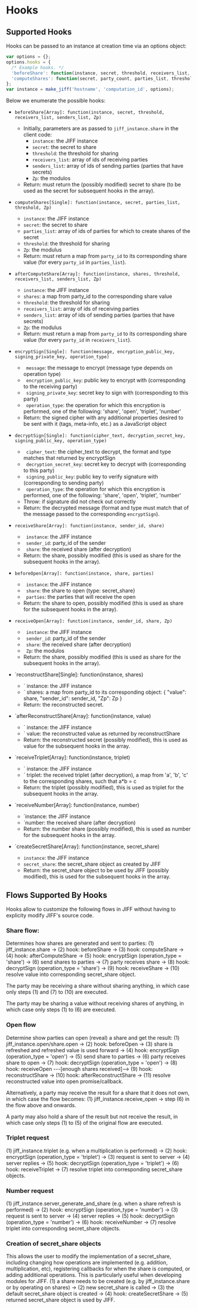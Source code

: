 # Hooks

## Supported Hooks

Hooks can be passed to an instance at creation time via an options object:
```javascript
var options = {};
options.hooks = {
  /* Example hooks. */
  'beforeShare': function(instance, secret, threshold, receivers_list, senders_list, Zp) { /* Some code. */ return modified_secret; },
  'computeShares': function(secret, party_count, parties_list, threshold, Zp) { /* Some code. */ return shares_map; }
};
var instance = make_jiff('hostname', 'computation_id', options);
```

Below we enumerate the possible hooks:

* `beforeShare[Array]: function(instance, secret, threshold, receivers_list, senders_list, Zp)`
  * Initially, parameters are as passed to `jiff_instance.share` in the client code:
    * `instance`: the JIFF instance
    * `secret`: the secret to share
    * `threshold`: the threshold for sharing
    * `receivers_list`: array of ids of receiving parties
    * `senders_list`: array of ids of sending parties (parties that have secrets)
    * `Zp`: the modulos
  * Return: must return the (possibly modified) secret to share (to be used as the secret for subsequent hooks in the array).
* `computeShares[Single]: function(instance, secret, parties_list, threshold, Zp)`
    * `instance`: the JIFF instance
    * `secret`: the secret to share
    * `parties_list`: array of ids of parties for which to create shares of the secret
    * `threshold`: the threshold for sharing
    * `Zp`: the modulus
  * Return: must return a map from `party_id` to its corresponding share value (for every `party_id` in `parties_list`).
* `afterComputeShare[Array]: function(instance, shares, threshold, receivers_list, senders_list, Zp)`
    * `instance`: the JIFF instance
    * `shares`: a map from party_id to the corresponding share value
    * `threshold`: the threshold for sharing
    * `receivers_list`: array of ids of receiving parties
    * `senders_list`: array of ids of sending parties (parties that have secrets)
    * `Zp`: the modulus
  * Return: must return a map from `party_id` to its corresponding share value (for every `party_id` in `receivers_list`).
* `encryptSign[Single]: function(message, encryption_public_key, signing_private_key, operation_type)`
    * ` message`: the message to encrypt (message type depends on operation type)
    * ` encryption_public_key`: public key to encrypt with (corresponding to the receiving party)
    * ` signing_private_key`: secret key to sign with (corresponding to this party)
    * ` operation_type`: the operation for which this encryption is performed, one of the following: 'share', 'open', 'triplet', 'number'
  * Return: the signed cipher with any additional properties desired to be sent with it (tags, meta-info, etc.) as a JavaScript object
* `decryptSign[Single]: function(cipher_text, decryption_secret_key, signing_public_key, operation_type)`
    * ` cipher_text`: the cipher_text to decrypt, the format and type matches that returned by encryptSign
    * ` decryption_secret_key`: secret key to decrypt with (corresponding to this party)
    * ` signing_public_key`: public key to verify signature with (corresponding to sending party)
    * ` operation_type`: the operation for which this encryption is performed, one of the following: 'share', 'open', 'triplet', 'number'
  * Throw: if signature did not check out correctly
  * Return: the decrypted message (format and type must match that of the message passed to the corresponding `encryptSign`).
* `receiveShare[Array]: function(instance, sender_id, share)`
    * ` instance`: the JIFF instance
    * ` sender_id`: party_id of the sender
    * ` share`: the received share (after decryption)
  * Return: the share, possibly modified (this is used as share for the subsequent hooks in the array).
* `beforeOpen[Array]: function(instance, share, parties)`
    * ` instance`: the JIFF instance
    * ` share`: the share to open {type: secret_share}
    * ` parties`: the parties that will receive the open
  * Return: the share to open, possibly modified (this is used as share for the subsequent hooks in the array).
* `receiveOpen[Array]: function(instance, sender_id, share, Zp)`
    * ` instance`: the JIFF instance
    * ` sender_id`: party_id of the sender
    * ` share`: the received share (after decryption)
    * ` Zp`: the modulos
  * Return: the share, possibly modified (this is used as share for the subsequent hooks in the array).

* `reconstructShare[Single]: function(instance, shares)
    * ` instance: the JIFF instance
    * ` shares: a map from party_id to its corresponding object: { "value": share, "sender_id": sender_id, "Zp": Zp }
  * Return: the reconstructed secret.

* `afterReconstructShare[Array]: function(instance, value)
    * ` instance: the JIFF instance
    * ` value: the reconstructed value as returned by reconstructShare
  * Return: the reconstructed secret (possibly modified), this is used as value for the subsequent hooks in the array.

* `receiveTriplet[Array]: function(instance, triplet)
    * ` instance: the JIFF instance
    * ` triplet: the received triplet (after decryption), a map from 'a', 'b', 'c' to the corresponding shares, such that a*b = c
  * Return: the triplet (possibly modified), this is used as triplet for the subsequent hooks in the array.

* `receiveNumber[Array]: function(instance, number)
    * `instance: the JIFF instance
    * `number: the received share (after decryption)
  * Return: the number share (possibly modified), this is used as number for the subsequent hooks in the array.

* `createSecretShare[Array]: function(instance, secret_share)
    * `instance`: the JIFF instance
    * `secret_share`: the secret_share object as created by JIFF
  * Return: the secret_share object to be used by JIFF (possibly modified), this is used for the subsequent hooks in the array.

## Flows Supported By Hooks

Hooks allow to customize the following flows in JIFF without having to explicity modify JIFF's source code.

### Share flow:
Determines how shares are generated and sent to parties:
(1) jiff_instance.share -> (2) hook: beforeShare -> (3) hook: computeShare -> (4) hook: afterComputeShare -> (5) hook: encryptSign (operation_type = 'share') -> (6) send shares to parties -> (7) party receives share -> (8) hook: decryptSign (operation_type = 'share') -> (9) hook: receiveShare -> (10) resolve value into corresponding secret_share object.

The party may be receiving a share without sharing anything, in which case only steps (1) and (7) to (10) are executed.

The party may be sharing a value without receiving shares of anything, in which case only steps (1) to (6) are executed.

### Open flow
Determine show parties can open (reveal) a share and get the result:
(1) jiff_instance.open/share.open -> (2) hook: beforeOpen -> (3) share is refreshed and refreshed value is used forward -> (4) hook: encryptSign (operation_type = 'open') -> (5) send share to parties -> (6) party receives share to open -> (7) hook: decryptSign (operation_type = 'open') -> (8) hook: receiveOpen ---[enough shares received]--> (9) hook: reconstructShare -> (10) hook: afterReconstructShare -> (11) resolve reconstructed value into open promise/callback.

Alternatively, a party may receive the result for a share that it does not own, in which case the flow becomes:
(1) jiff_instance.receive_open -> step (6) in the flow above and onwards.

A party may also hold a share of the result but not receive the result, in which case only steps (1) to (5) of the original flow are executed.

### Triplet request
(1) jiff_instance.triplet (e.g. when a multiplication is performed) -> (2) hook: encryptSign (operation_type = 'triplet') -> (3) request is sent to server -> (4) server replies -> (5) hook: decryptSign (operation_type = 'triplet') -> (6) hook: receiveTriplet -> (7) resolve triplet into corresponding secret_share objects.

### Number request
(1) jiff_instance.server_generate_and_share (e.g. when a share refresh is performed) -> (2) hook: encryptSign (operation_type = 'number') -> (3) request is sent to server -> (4) server replies -> (5) hook: decryptSign (operation_type = 'number') -> (6) hook: receiveNumber -> (7) resolve triplet into corresponding secret_share objects.


### Creation of secret_share objects
This allows the user to modify the implementation of a secret_share, including changing how operations are implemented (e.g. addition, multiplication, etc), registering callbacks for when the share is computed, or adding additional operations. This is particularly useful when developing modules for JIFF.
(1) a share needs to be created (e.g. by jiff_instance.share or by operating on shares) -> (2) new secret_share is called -> (3) the default secret_share object is created -> (4) hook: createSecretShare -> (5) returned secret_share object is used by JIFF.
